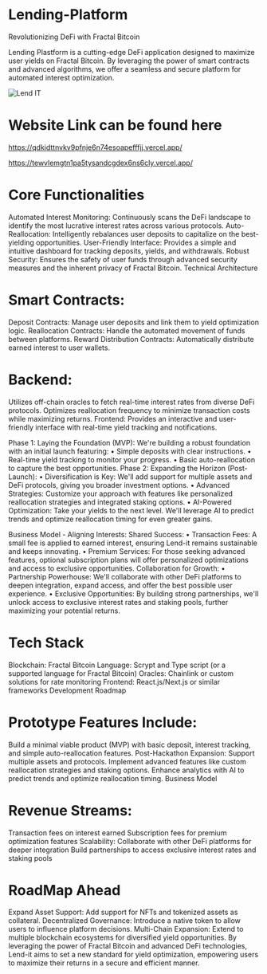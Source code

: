 


# Lending-Platform

Revolutionizing DeFi with Fractal Bitcoin

Lending Plastform  is a cutting-edge DeFi application designed to maximize user yields on Fractal Bitcoin. By leveraging the power of smart contracts and advanced algorithms, we offer a seamless and secure platform for automated interest optimization.


![Lend IT](https://github.com/user-attachments/assets/46f881ed-5393-4488-8efa-7d9704291558)


# Website Link can be found here

https://qdkjdttnvkv9pfnje6n74esoapefffjj.vercel.app/

https://tewvlemgtn1pa5tysandcgdex6ns6cly.vercel.app/

# Core Functionalities

Automated Interest Monitoring: Continuously scans the DeFi landscape to identify the most lucrative interest rates across various protocols.
Auto-Reallocation: Intelligently rebalances user deposits to capitalize on the best-yielding opportunities.
User-Friendly Interface: Provides a simple and intuitive dashboard for tracking deposits, yields, and withdrawals.
Robust Security: Ensures the safety of user funds through advanced security measures and the inherent privacy of Fractal Bitcoin.
Technical Architecture

# Smart Contracts:
Deposit Contracts: Manage user deposits and link them to yield optimization logic.
Reallocation Contracts: Handle the automated movement of funds between platforms.
Reward Distribution Contracts: Automatically distribute earned interest to user wallets.

# Backend:
Utilizes off-chain oracles to fetch real-time interest rates from diverse DeFi protocols.
Optimizes reallocation frequency to minimize transaction costs while maximizing returns.
Frontend:
Provides an interactive and user-friendly interface with real-time yield tracking and notifications.

Phase 1: Laying the Foundation (MVP):
We're building a robust foundation with an initial launch featuring:
•	Simple deposits with clear instructions.
•	Real-time yield tracking to monitor your progress.
•	Basic auto-reallocation to capture the best opportunities.
Phase 2: Expanding the Horizon (Post-Launch):
•	Diversification is Key: We'll add support for multiple assets and DeFi protocols, giving you broader investment options.
•	Advanced Strategies: Customize your approach with features like personalized reallocation strategies and integrated staking options.
•	AI-Powered Optimization: Take your yields to the next level. We'll leverage AI to predict trends and optimize reallocation timing for even greater gains.


Business Model - Aligning Interests:
Shared Success:
•	Transaction Fees: A small fee is applied to earned interest, ensuring Lend-it remains sustainable and keeps innovating.
•	Premium Services: For those seeking advanced features, optional subscription plans will offer personalized optimizations and access to exclusive opportunities.
Collaboration for Growth:
•	Partnership Powerhouse: We'll collaborate with other DeFi platforms to deepen integration, expand access, and offer the best possible user experience.
•	Exclusive Opportunities: By building strong partnerships, we'll unlock access to exclusive interest rates and staking pools, further maximizing your potential returns.


# Tech Stack 
Blockchain: Fractal Bitcoin
Language: Scrypt and Type script (or a supported language for Fractal Bitcoin)
Oracles: Chainlink or custom solutions for rate monitoring
Frontend: React.js/Next.js or similar frameworks
Development Roadmap

# Prototype Features Include:
Build a minimal viable product (MVP) with basic deposit, interest tracking, and simple auto-reallocation features.
Post-Hackathon Expansion:
Support multiple assets and protocols.
Implement advanced features like custom reallocation strategies and staking options.
Enhance analytics with AI to predict trends and optimize reallocation timing.
Business Model

# Revenue Streams:
Transaction fees on interest earned
Subscription fees for premium optimization features
Scalability:
Collaborate with other DeFi platforms for deeper integration
Build partnerships to access exclusive interest rates and staking pools

# RoadMap Ahead

Expand Asset Support: Add support for NFTs and tokenized assets as collateral.
Decentralized Governance: Introduce a native token to allow users to influence platform decisions.
Multi-Chain Expansion: Extend to multiple blockchain ecosystems for diversified yield opportunities.
By leveraging the power of Fractal Bitcoin and advanced DeFi technologies, Lend-it aims to set a new standard for yield optimization, empowering users to maximize their returns in a secure and efficient manner.















